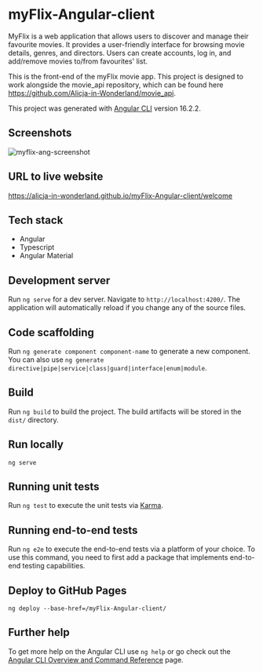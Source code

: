# myFlix-Angular-client

MyFlix is a web application that allows users to discover and manage their favourite movies. It provides a user-friendly interface for browsing movie details, genres, and directors. Users can create accounts, log in, and add/remove movies to/from favourites' list.

This is the front-end of the myFlix movie app. This project is designed to work alongside the movie_api repository, which can be found here https://github.com/Alicja-in-Wonderland/movie_api.

This project was generated with [Angular CLI](https://github.com/angular/angular-cli) version 16.2.2.

## Screenshots

![myflix-ang-screenshot](https://github.com/Alicja-in-Wonderland/myFlix-Angular-client/assets/129612148/65e769e3-2c45-4e1e-9fbe-94f2e5435e9d)


## URL to live website
https://alicja-in-wonderland.github.io/myFlix-Angular-client/welcome

## Tech stack

- Angular
- Typescript
- Angular Material

## Development server

Run `ng serve` for a dev server. Navigate to `http://localhost:4200/`. The application will automatically reload if you change any of the source files.

## Code scaffolding

Run `ng generate component component-name` to generate a new component. You can also use `ng generate directive|pipe|service|class|guard|interface|enum|module`.

## Build

Run `ng build` to build the project. The build artifacts will be stored in the `dist/` directory.

## Run locally
`ng serve`

## Running unit tests

Run `ng test` to execute the unit tests via [Karma](https://karma-runner.github.io).

## Running end-to-end tests

Run `ng e2e` to execute the end-to-end tests via a platform of your choice. To use this command, you need to first add a package that implements end-to-end testing capabilities.

## Deploy to GitHub Pages
`ng deploy --base-href=/myFlix-Angular-client/`

## Further help

To get more help on the Angular CLI use `ng help` or go check out the [Angular CLI Overview and Command Reference](https://angular.io/cli) page.
